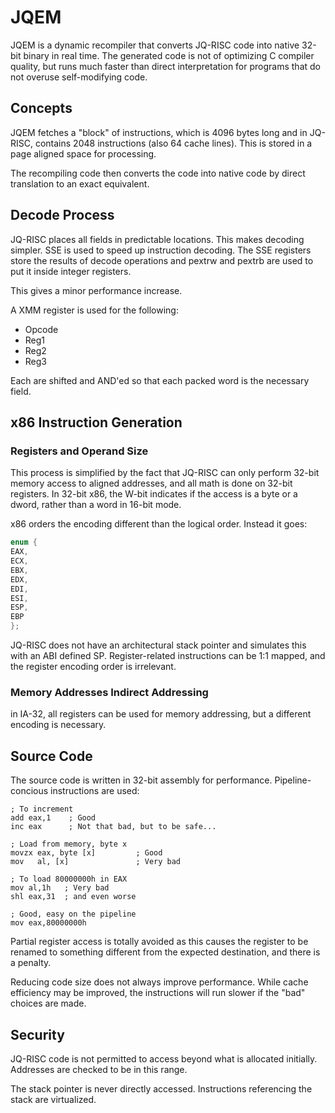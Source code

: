 # JQEM

JQEM is a dynamic recompiler that converts JQ-RISC code into native 32-bit binary in real time. The generated code is not of optimizing C compiler quality, but runs much faster than direct interpretation for programs that do not overuse self-modifying code.

##  Concepts

JQEM fetches a "block" of instructions, which is 4096 bytes long and in JQ-RISC, contains 2048 instructions (also 64 cache lines). This is stored in a page aligned space for processing.

The recompiling code then converts the code into native code by direct translation to an exact equivalent.


## Decode Process

JQ-RISC places all fields in predictable locations. This makes decoding simpler. SSE is used to speed up instruction decoding. The SSE registers store the results of decode operations and pextrw and pextrb are used to put it inside integer registers.

This gives a minor performance increase.

A XMM register is used for the following:
* Opcode
* Reg1
* Reg2
* Reg3

Each are shifted and AND'ed so that each packed word is the necessary field.

## x86 Instruction Generation

### Registers and Operand Size

This process is simplified by the fact that JQ-RISC can only perform 32-bit memory access to aligned addresses, and all math is done on 32-bit registers. In 32-bit x86, the W-bit indicates if the access is a byte or a dword, rather than a word in 16-bit mode.

x86 orders the encoding different than the logical order. Instead it goes:

```c
enum {
EAX,
ECX,
EBX,
EDX,
EDI,
ESI,
ESP,
EBP
};
```

JQ-RISC does not have an architectural stack pointer and simulates this with an ABI defined SP. Register-related instructions can be 1:1 mapped, and the register encoding order is irrelevant.

### Memory Addresses Indirect Addressing

in IA-32, all registers can be used for memory addressing, but a different encoding is necessary.

## Source Code

The source code is written in 32-bit assembly for performance. Pipeline-concious instructions are used:

```
; To increment
add eax,1    ; Good
inc eax      ; Not that bad, but to be safe...

; Load from memory, byte x
movzx eax, byte [x]         ; Good
mov   al, [x]               ; Very bad

; To load 80000000h in EAX
mov al,1h   ; Very bad
shl eax,31  ; and even worse

; Good, easy on the pipeline
mov eax,80000000h
```

Partial register access is totally avoided as this causes the register to be renamed to something different from the expected destination, and there is a penalty.

Reducing code size does not always improve performance. While cache efficiency may be improved, the instructions will run slower if the "bad" choices are made.

## Security

JQ-RISC code is not permitted to access beyond what is allocated initially. Addresses are checked to be in this range.

The stack pointer is never directly accessed. Instructions referencing the stack are virtualized.


